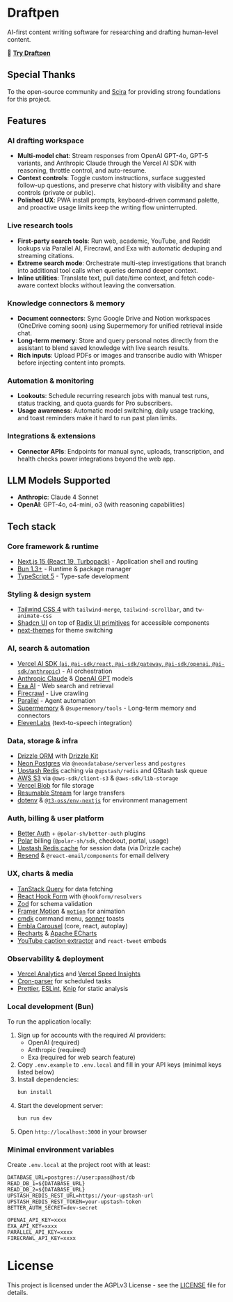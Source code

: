 # Draftpen

AI-first content writing software for researching and drafting human-level content.

🔗 **[Try Draftpen](https://draftpen.com)**

## Special Thanks

To the open-source community and [Scira](https://draftpen.com) for providing strong foundations for this project.

## Features

### AI drafting workspace

- **Multi-model chat**: Stream responses from OpenAI GPT-4o, GPT-5 variants, and Anthropic Claude through the Vercel AI SDK with reasoning, throttle control, and auto-resume.
- **Context controls**: Toggle custom instructions, surface suggested follow-up questions, and preserve chat history with visibility and share controls (private or public).
- **Polished UX**: PWA install prompts, keyboard-driven command palette, and proactive usage limits keep the writing flow uninterrupted.

### Live research tools

- **First-party search tools**: Run web, academic, YouTube, and Reddit lookups via Parallel AI, Firecrawl, and Exa with automatic deduping and streaming citations.
- **Extreme search mode**: Orchestrate multi-step investigations that branch into additional tool calls when queries demand deeper context.
- **Inline utilities**: Translate text, pull date/time context, and fetch code-aware context blocks without leaving the conversation.

### Knowledge connectors & memory

- **Document connectors**: Sync Google Drive and Notion workspaces (OneDrive coming soon) using Supermemory for unified retrieval inside chat.
- **Long-term memory**: Store and query personal notes directly from the assistant to blend saved knowledge with live search results.
- **Rich inputs**: Upload PDFs or images and transcribe audio with Whisper before injecting content into prompts.

### Automation & monitoring

- **Lookouts**: Schedule recurring research jobs with manual test runs, status tracking, and quota guards for Pro subscribers.
- **Usage awareness**: Automatic model switching, daily usage tracking, and toast reminders make it hard to run past plan limits.

### Integrations & extensions
- **Connector APIs**: Endpoints for manual sync, uploads, transcription, and health checks power integrations beyond the web app.

## LLM Models Supported



- **Anthropic**: Claude 4 Sonnet
- **OpenAI**: GPT-4o, o4-mini, o3 (with reasoning capabilities)

## Tech stack

### Core framework & runtime

- [Next.js 15 (React 19, Turbopack)](https://nextjs.org/) - Application shell and routing
- [Bun 1.3+](https://bun.sh/) - Runtime & package manager
- [TypeScript 5](https://www.typescriptlang.org/) - Type-safe development

### Styling & design system

- [Tailwind CSS 4](https://tailwindcss.com/) with `tailwind-merge`, `tailwind-scrollbar`, and `tw-animate-css`
- [Shadcn UI](https://ui.shadcn.com/) on top of [Radix UI primitives](https://www.radix-ui.com/) for accessible components
- [next-themes](https://github.com/pacocoursey/next-themes) for theme switching

### AI, search & automation

- [Vercel AI SDK (`ai`, `@ai-sdk/react`, `@ai-sdk/gateway`, `@ai-sdk/openai`, `@ai-sdk/anthropic`)](https://sdk.vercel.ai/docs) - AI orchestration
- [Anthropic Claude](https://www.anthropic.com/claude) & [OpenAI GPT](https://platform.openai.com/) models
- [Exa AI](https://exa.ai/) - Web search and retrieval
- [Firecrawl](https://firecrawl.dev/) - Live crawling
- [Parallel](https://parallel.to/) - Agent automation
- [Supermemory](https://supermemory.ai/) & `@supermemory/tools` - Long-term memory and connectors
- [ElevenLabs](https://elevenlabs.io/) (text-to-speech integration)

### Data, storage & infra

- [Drizzle ORM](https://orm.drizzle.team/) with [Drizzle Kit](https://github.com/drizzle-team/drizzle-kit)
- [Neon Postgres](https://neon.tech/) via `@neondatabase/serverless` and `postgres`
- [Upstash Redis](https://upstash.com/) caching via `@upstash/redis` and QStash task queue
- [AWS S3](https://aws.amazon.com/s3/) via `@aws-sdk/client-s3` & `@aws-sdk/lib-storage`
- [Vercel Blob](https://vercel.com/docs/storage/vercel-blob) for file storage
- [Resumable Stream](https://github.com/transitive-bullshit/resumable-stream) for large transfers
- [dotenv](https://github.com/motdotla/dotenv) & [`@t3-oss/env-nextjs`](https://env.t3.gg/) for environment management

### Auth, billing & user platform

- [Better Auth](https://github.com/better-auth/better-auth) + `@polar-sh/better-auth` plugins
- [Polar](https://polar.sh/) billing (`@polar-sh/sdk`, checkout, portal, usage)
- [Upstash Redis cache](https://upstash.com/redis) for session data (via Drizzle cache)
- [Resend](https://resend.com/) & `@react-email/components` for email delivery

### UX, charts & media

- [TanStack Query](https://tanstack.com/query/latest) for data fetching
- [React Hook Form](https://react-hook-form.com/) with `@hookform/resolvers`
- [Zod](https://zod.dev/) for schema validation
- [Framer Motion](https://www.framer.com/motion/) & [`motion`](https://motion.dev/) for animation
- [cmdk](https://cmdk.paco.me/) command menu, [sonner](https://sonner.emilkowal.ski/) toasts
- [Embla Carousel](https://www.embla-carousel.com/) (core, react, autoplay)
- [Recharts](https://recharts.org/) & [Apache ECharts](https://echarts.apache.org/en/index.html)
- [YouTube caption extractor](https://www.npmjs.com/package/youtube-caption-extractor) and `react-tweet` embeds

### Observability & deployment

- [Vercel Analytics](https://vercel.com/docs/analytics) and [Vercel Speed Insights](https://vercel.com/docs/speed-insights)
- [Cron-parser](https://www.npmjs.com/package/cron-parser) for scheduled tasks
- [Prettier](https://prettier.io/), [ESLint](https://eslint.org/), [Knip](https://github.com/webpro/knip) for static analysis


### Local development (Bun)

To run the application locally:

1. Sign up for accounts with the required AI providers:
   - OpenAI (required)
   - Anthropic (required)
   - Exa (required for web search feature)
2. Copy `.env.example` to `.env.local` and fill in your API keys (minimal keys listed below)
3. Install dependencies:
   ```bash
   bun install
   ```
4. Start the development server:
   ```bash
   bun run dev
   ```
5. Open `http://localhost:3000` in your browser

### Minimal environment variables

Create `.env.local` at the project root with at least:

```
DATABASE_URL=postgres://user:pass@host/db
READ_DB_1=${DATABASE_URL}
READ_DB_2=${DATABASE_URL}
UPSTASH_REDIS_REST_URL=https://your-upstash-url
UPSTASH_REDIS_REST_TOKEN=your-upstash-token
BETTER_AUTH_SECRET=dev-secret

OPENAI_API_KEY=xxxx
EXA_API_KEY=xxxx
PARALLEL_API_KEY=xxxx
FIRECRAWL_API_KEY=xxxx
```

# License

This project is licensed under the AGPLv3 License - see the [LICENSE](LICENSE) file for details.
